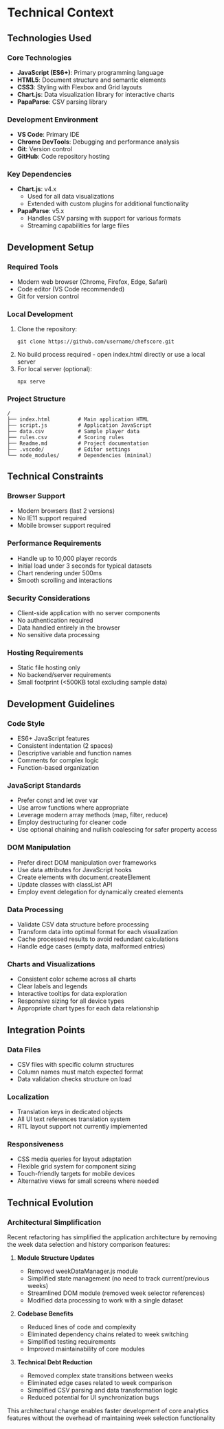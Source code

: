 # Technical Context

## Technologies Used

### Core Technologies
- **JavaScript (ES6+)**: Primary programming language
- **HTML5**: Document structure and semantic elements
- **CSS3**: Styling with Flexbox and Grid layouts
- **Chart.js**: Data visualization library for interactive charts
- **PapaParse**: CSV parsing library

### Development Environment
- **VS Code**: Primary IDE
- **Chrome DevTools**: Debugging and performance analysis
- **Git**: Version control
- **GitHub**: Code repository hosting

### Key Dependencies
- **Chart.js**: v4.x
  - Used for all data visualizations
  - Extended with custom plugins for additional functionality
- **PapaParse**: v5.x  
  - Handles CSV parsing with support for various formats
  - Streaming capabilities for large files

## Development Setup

### Required Tools
- Modern web browser (Chrome, Firefox, Edge, Safari)
- Code editor (VS Code recommended)
- Git for version control

### Local Development
1. Clone the repository:
   ```
   git clone https://github.com/username/chefscore.git
   ```
2. No build process required - open index.html directly or use a local server
3. For local server (optional):
   ```
   npx serve
   ```

### Project Structure
```
/
├── index.html         # Main application HTML
├── script.js          # Application JavaScript
├── data.csv           # Sample player data
├── rules.csv          # Scoring rules
├── Readme.md          # Project documentation
├── .vscode/           # Editor settings
└── node_modules/      # Dependencies (minimal)
```

## Technical Constraints

### Browser Support
- Modern browsers (last 2 versions)
- No IE11 support required
- Mobile browser support required

### Performance Requirements
- Handle up to 10,000 player records
- Initial load under 3 seconds for typical datasets
- Chart rendering under 500ms
- Smooth scrolling and interactions

### Security Considerations
- Client-side application with no server components
- No authentication required
- Data handled entirely in the browser
- No sensitive data processing

### Hosting Requirements
- Static file hosting only
- No backend/server requirements
- Small footprint (<500KB total excluding sample data)

## Development Guidelines

### Code Style
- ES6+ JavaScript features
- Consistent indentation (2 spaces)
- Descriptive variable and function names
- Comments for complex logic
- Function-based organization

### JavaScript Standards
- Prefer const and let over var
- Use arrow functions where appropriate
- Leverage modern array methods (map, filter, reduce)
- Employ destructuring for cleaner code
- Use optional chaining and nullish coalescing for safer property access

### DOM Manipulation
- Prefer direct DOM manipulation over frameworks
- Use data attributes for JavaScript hooks
- Create elements with document.createElement
- Update classes with classList API
- Employ event delegation for dynamically created elements

### Data Processing
- Validate CSV data structure before processing
- Transform data into optimal format for each visualization
- Cache processed results to avoid redundant calculations
- Handle edge cases (empty data, malformed entries)

### Charts and Visualizations
- Consistent color scheme across all charts
- Clear labels and legends
- Interactive tooltips for data exploration
- Responsive sizing for all device types
- Appropriate chart types for each data relationship

## Integration Points

### Data Files
- CSV files with specific column structures
- Column names must match expected format
- Data validation checks structure on load

### Localization
- Translation keys in dedicated objects
- All UI text references translation system
- RTL layout support not currently implemented

### Responsiveness
- CSS media queries for layout adaptation
- Flexible grid system for component sizing
- Touch-friendly targets for mobile devices
- Alternative views for small screens where needed

## Technical Evolution

### Architectural Simplification

Recent refactoring has simplified the application architecture by removing the week data selection and history comparison features:

1. **Module Structure Updates**
   - Removed weekDataManager.js module
   - Simplified state management (no need to track current/previous weeks)
   - Streamlined DOM module (removed week selector references)
   - Modified data processing to work with a single dataset

2. **Codebase Benefits**
   - Reduced lines of code and complexity
   - Eliminated dependency chains related to week switching
   - Simplified testing requirements
   - Improved maintainability of core modules

3. **Technical Debt Reduction**
   - Removed complex state transitions between weeks
   - Eliminated edge cases related to week comparison
   - Simplified CSV parsing and data transformation logic
   - Reduced potential for UI synchronization bugs

This architectural change enables faster development of core analytics features without the overhead of maintaining week selection functionality 